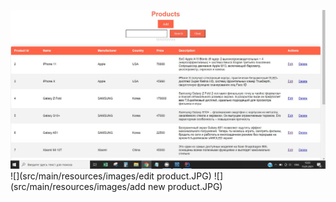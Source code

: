 ![](src/main/resources/images/homePage.JPG)
![](src/main/resources/images/edit product.JPG)
![](src/main/resources/images/add new product.JPG)
